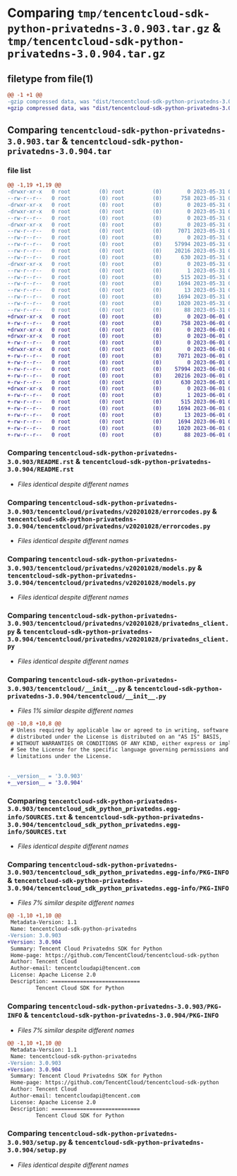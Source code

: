 # Comparing `tmp/tencentcloud-sdk-python-privatedns-3.0.903.tar.gz` & `tmp/tencentcloud-sdk-python-privatedns-3.0.904.tar.gz`

## filetype from file(1)

```diff
@@ -1 +1 @@
-gzip compressed data, was "dist/tencentcloud-sdk-python-privatedns-3.0.903.tar", last modified: Wed May 31 02:17:43 2023, max compression
+gzip compressed data, was "dist/tencentcloud-sdk-python-privatedns-3.0.904.tar", last modified: Thu Jun  1 02:43:24 2023, max compression
```

## Comparing `tencentcloud-sdk-python-privatedns-3.0.903.tar` & `tencentcloud-sdk-python-privatedns-3.0.904.tar`

### file list

```diff
@@ -1,19 +1,19 @@
-drwxr-xr-x   0 root         (0) root         (0)        0 2023-05-31 02:17:43.000000 tencentcloud-sdk-python-privatedns-3.0.903/
--rw-r--r--   0 root         (0) root         (0)      758 2023-05-31 02:17:43.000000 tencentcloud-sdk-python-privatedns-3.0.903/README.rst
-drwxr-xr-x   0 root         (0) root         (0)        0 2023-05-31 02:17:43.000000 tencentcloud-sdk-python-privatedns-3.0.903/tencentcloud/
-drwxr-xr-x   0 root         (0) root         (0)        0 2023-05-31 02:17:43.000000 tencentcloud-sdk-python-privatedns-3.0.903/tencentcloud/privatedns/
--rw-r--r--   0 root         (0) root         (0)        0 2023-05-31 02:17:43.000000 tencentcloud-sdk-python-privatedns-3.0.903/tencentcloud/privatedns/__init__.py
-drwxr-xr-x   0 root         (0) root         (0)        0 2023-05-31 02:17:43.000000 tencentcloud-sdk-python-privatedns-3.0.903/tencentcloud/privatedns/v20201028/
--rw-r--r--   0 root         (0) root         (0)     7071 2023-05-31 02:17:43.000000 tencentcloud-sdk-python-privatedns-3.0.903/tencentcloud/privatedns/v20201028/errorcodes.py
--rw-r--r--   0 root         (0) root         (0)        0 2023-05-31 02:17:43.000000 tencentcloud-sdk-python-privatedns-3.0.903/tencentcloud/privatedns/v20201028/__init__.py
--rw-r--r--   0 root         (0) root         (0)    57994 2023-05-31 02:17:43.000000 tencentcloud-sdk-python-privatedns-3.0.903/tencentcloud/privatedns/v20201028/models.py
--rw-r--r--   0 root         (0) root         (0)    20216 2023-05-31 02:17:43.000000 tencentcloud-sdk-python-privatedns-3.0.903/tencentcloud/privatedns/v20201028/privatedns_client.py
--rw-r--r--   0 root         (0) root         (0)      630 2023-05-31 02:17:43.000000 tencentcloud-sdk-python-privatedns-3.0.903/tencentcloud/__init__.py
-drwxr-xr-x   0 root         (0) root         (0)        0 2023-05-31 02:17:43.000000 tencentcloud-sdk-python-privatedns-3.0.903/tencentcloud_sdk_python_privatedns.egg-info/
--rw-r--r--   0 root         (0) root         (0)        1 2023-05-31 02:17:43.000000 tencentcloud-sdk-python-privatedns-3.0.903/tencentcloud_sdk_python_privatedns.egg-info/dependency_links.txt
--rw-r--r--   0 root         (0) root         (0)      515 2023-05-31 02:17:43.000000 tencentcloud-sdk-python-privatedns-3.0.903/tencentcloud_sdk_python_privatedns.egg-info/SOURCES.txt
--rw-r--r--   0 root         (0) root         (0)     1694 2023-05-31 02:17:43.000000 tencentcloud-sdk-python-privatedns-3.0.903/tencentcloud_sdk_python_privatedns.egg-info/PKG-INFO
--rw-r--r--   0 root         (0) root         (0)       13 2023-05-31 02:17:43.000000 tencentcloud-sdk-python-privatedns-3.0.903/tencentcloud_sdk_python_privatedns.egg-info/top_level.txt
--rw-r--r--   0 root         (0) root         (0)     1694 2023-05-31 02:17:43.000000 tencentcloud-sdk-python-privatedns-3.0.903/PKG-INFO
--rw-r--r--   0 root         (0) root         (0)     1020 2023-05-31 02:17:43.000000 tencentcloud-sdk-python-privatedns-3.0.903/setup.py
--rw-r--r--   0 root         (0) root         (0)       88 2023-05-31 02:17:43.000000 tencentcloud-sdk-python-privatedns-3.0.903/setup.cfg
+drwxr-xr-x   0 root         (0) root         (0)        0 2023-06-01 02:43:24.000000 tencentcloud-sdk-python-privatedns-3.0.904/
+-rw-r--r--   0 root         (0) root         (0)      758 2023-06-01 02:43:24.000000 tencentcloud-sdk-python-privatedns-3.0.904/README.rst
+drwxr-xr-x   0 root         (0) root         (0)        0 2023-06-01 02:43:24.000000 tencentcloud-sdk-python-privatedns-3.0.904/tencentcloud/
+drwxr-xr-x   0 root         (0) root         (0)        0 2023-06-01 02:43:24.000000 tencentcloud-sdk-python-privatedns-3.0.904/tencentcloud/privatedns/
+-rw-r--r--   0 root         (0) root         (0)        0 2023-06-01 02:43:24.000000 tencentcloud-sdk-python-privatedns-3.0.904/tencentcloud/privatedns/__init__.py
+drwxr-xr-x   0 root         (0) root         (0)        0 2023-06-01 02:43:24.000000 tencentcloud-sdk-python-privatedns-3.0.904/tencentcloud/privatedns/v20201028/
+-rw-r--r--   0 root         (0) root         (0)     7071 2023-06-01 02:43:24.000000 tencentcloud-sdk-python-privatedns-3.0.904/tencentcloud/privatedns/v20201028/errorcodes.py
+-rw-r--r--   0 root         (0) root         (0)        0 2023-06-01 02:43:24.000000 tencentcloud-sdk-python-privatedns-3.0.904/tencentcloud/privatedns/v20201028/__init__.py
+-rw-r--r--   0 root         (0) root         (0)    57994 2023-06-01 02:43:24.000000 tencentcloud-sdk-python-privatedns-3.0.904/tencentcloud/privatedns/v20201028/models.py
+-rw-r--r--   0 root         (0) root         (0)    20216 2023-06-01 02:43:24.000000 tencentcloud-sdk-python-privatedns-3.0.904/tencentcloud/privatedns/v20201028/privatedns_client.py
+-rw-r--r--   0 root         (0) root         (0)      630 2023-06-01 02:43:24.000000 tencentcloud-sdk-python-privatedns-3.0.904/tencentcloud/__init__.py
+drwxr-xr-x   0 root         (0) root         (0)        0 2023-06-01 02:43:24.000000 tencentcloud-sdk-python-privatedns-3.0.904/tencentcloud_sdk_python_privatedns.egg-info/
+-rw-r--r--   0 root         (0) root         (0)        1 2023-06-01 02:43:24.000000 tencentcloud-sdk-python-privatedns-3.0.904/tencentcloud_sdk_python_privatedns.egg-info/dependency_links.txt
+-rw-r--r--   0 root         (0) root         (0)      515 2023-06-01 02:43:24.000000 tencentcloud-sdk-python-privatedns-3.0.904/tencentcloud_sdk_python_privatedns.egg-info/SOURCES.txt
+-rw-r--r--   0 root         (0) root         (0)     1694 2023-06-01 02:43:24.000000 tencentcloud-sdk-python-privatedns-3.0.904/tencentcloud_sdk_python_privatedns.egg-info/PKG-INFO
+-rw-r--r--   0 root         (0) root         (0)       13 2023-06-01 02:43:24.000000 tencentcloud-sdk-python-privatedns-3.0.904/tencentcloud_sdk_python_privatedns.egg-info/top_level.txt
+-rw-r--r--   0 root         (0) root         (0)     1694 2023-06-01 02:43:24.000000 tencentcloud-sdk-python-privatedns-3.0.904/PKG-INFO
+-rw-r--r--   0 root         (0) root         (0)     1020 2023-06-01 02:43:24.000000 tencentcloud-sdk-python-privatedns-3.0.904/setup.py
+-rw-r--r--   0 root         (0) root         (0)       88 2023-06-01 02:43:24.000000 tencentcloud-sdk-python-privatedns-3.0.904/setup.cfg
```

### Comparing `tencentcloud-sdk-python-privatedns-3.0.903/README.rst` & `tencentcloud-sdk-python-privatedns-3.0.904/README.rst`

 * *Files identical despite different names*

### Comparing `tencentcloud-sdk-python-privatedns-3.0.903/tencentcloud/privatedns/v20201028/errorcodes.py` & `tencentcloud-sdk-python-privatedns-3.0.904/tencentcloud/privatedns/v20201028/errorcodes.py`

 * *Files identical despite different names*

### Comparing `tencentcloud-sdk-python-privatedns-3.0.903/tencentcloud/privatedns/v20201028/models.py` & `tencentcloud-sdk-python-privatedns-3.0.904/tencentcloud/privatedns/v20201028/models.py`

 * *Files identical despite different names*

### Comparing `tencentcloud-sdk-python-privatedns-3.0.903/tencentcloud/privatedns/v20201028/privatedns_client.py` & `tencentcloud-sdk-python-privatedns-3.0.904/tencentcloud/privatedns/v20201028/privatedns_client.py`

 * *Files identical despite different names*

### Comparing `tencentcloud-sdk-python-privatedns-3.0.903/tencentcloud/__init__.py` & `tencentcloud-sdk-python-privatedns-3.0.904/tencentcloud/__init__.py`

 * *Files 1% similar despite different names*

```diff
@@ -10,8 +10,8 @@
 # Unless required by applicable law or agreed to in writing, software
 # distributed under the License is distributed on an "AS IS" BASIS,
 # WITHOUT WARRANTIES OR CONDITIONS OF ANY KIND, either express or implied.
 # See the License for the specific language governing permissions and
 # limitations under the License.
 
 
-__version__ = '3.0.903'
+__version__ = '3.0.904'
```

### Comparing `tencentcloud-sdk-python-privatedns-3.0.903/tencentcloud_sdk_python_privatedns.egg-info/SOURCES.txt` & `tencentcloud-sdk-python-privatedns-3.0.904/tencentcloud_sdk_python_privatedns.egg-info/SOURCES.txt`

 * *Files identical despite different names*

### Comparing `tencentcloud-sdk-python-privatedns-3.0.903/tencentcloud_sdk_python_privatedns.egg-info/PKG-INFO` & `tencentcloud-sdk-python-privatedns-3.0.904/tencentcloud_sdk_python_privatedns.egg-info/PKG-INFO`

 * *Files 7% similar despite different names*

```diff
@@ -1,10 +1,10 @@
 Metadata-Version: 1.1
 Name: tencentcloud-sdk-python-privatedns
-Version: 3.0.903
+Version: 3.0.904
 Summary: Tencent Cloud Privatedns SDK for Python
 Home-page: https://github.com/TencentCloud/tencentcloud-sdk-python
 Author: Tencent Cloud
 Author-email: tencentcloudapi@tencent.com
 License: Apache License 2.0
 Description: ============================
         Tencent Cloud SDK for Python
```

### Comparing `tencentcloud-sdk-python-privatedns-3.0.903/PKG-INFO` & `tencentcloud-sdk-python-privatedns-3.0.904/PKG-INFO`

 * *Files 7% similar despite different names*

```diff
@@ -1,10 +1,10 @@
 Metadata-Version: 1.1
 Name: tencentcloud-sdk-python-privatedns
-Version: 3.0.903
+Version: 3.0.904
 Summary: Tencent Cloud Privatedns SDK for Python
 Home-page: https://github.com/TencentCloud/tencentcloud-sdk-python
 Author: Tencent Cloud
 Author-email: tencentcloudapi@tencent.com
 License: Apache License 2.0
 Description: ============================
         Tencent Cloud SDK for Python
```

### Comparing `tencentcloud-sdk-python-privatedns-3.0.903/setup.py` & `tencentcloud-sdk-python-privatedns-3.0.904/setup.py`

 * *Files identical despite different names*

